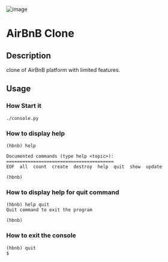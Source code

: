 ![image](https://github.com/DemisoDaba/AirBnB_clone/assets/125874545/db8a8c41-f326-49f6-a93b-d8467130ef84)


# AirBnB Clone

## Description

clone of AirBnB platform with limited features.

## Usage

### How Start it

    ./console.py

### How to display help

    (hbnb) help

    Documented commands (type help <topic>):
    ========================================
    EOF  all  count  create  destroy  help  quit  show  update

    (hbnb)

### How to display help for quit command

    (hbnb) help quit
    Quit command to exit the program

    (hbnb)

### How to exit the console

    (hbnb) quit
    $
